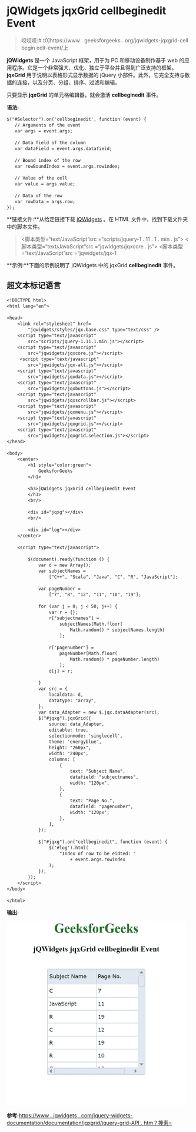 # jQWidgets jqxGrid cellbeginedit Event

> 哎哎哎:# t0]https://www . geeksforgeeks . org/jqwidgets-jqxgrid-cell begin edit-event/上

**jQWidgets** 是一个 JavaScript 框架，用于为 PC 和移动设备制作基于 web 的应用程序。它是一个非常强大、优化、独立于平台并且得到广泛支持的框架。 **jqxGrid** 用于说明以表格形式显示数据的 jQuery 小部件。此外，它完全支持与数据的连接，以及分页、分组、排序、过滤和编辑。

只要显示 **jqxGrid** 的单元格编辑器，就会激活 **cellbeginedit** 事件。

**语法:**

```
$("#Selector").on('cellbeginedit', function (event) {
   // Arguments of the event
   var args = event.args;

   // Data field of the column
   var dataField = event.args.datafield;

   // Bound index of the row
   var rowBoundIndex = event.args.rowindex;

   // Value of the cell
   var value = args.value;

   // Data of the row
   var rowData = args.row;
});
```

**链接文件:**从给定链接下载 [jQWidgets](https://www.jqwidgets.com/download/) 。在 HTML 文件中，找到下载文件夹中的脚本文件。

> <link rel="”stylesheet”" href="”jqwidgets/styles/jqx.base.css”" type="”text/css”">
> <脚本类型=“text/JavaScript”src =“scripts/jquery-1 . 11 . 1 . min . js”></script>
> <脚本类型=“text/JavaScript”src =“jqwidgets/jqxcore . js”></script>
> <脚本类型=“text/JavaScript”src =“jqwidgets/jqx-1

**示例:**下面的示例说明了 jQWidgets 中的 jqxGrid **cellbeginedit** 事件。

## 超文本标记语言

```
<!DOCTYPE html>
<html lang="en">

<head>
    <link rel="stylesheet" href=
        "jqwidgets/styles/jqx.base.css" type="text/css" />
    <script type="text/javascript" 
        src="scripts/jquery-1.11.1.min.js"></script>
    <script type="text/javascript" 
        src="jqwidgets/jqxcore.js"></script>
     <script type="text/javascript" 
        src="jqwidgets/jqx-all.js"></script>
    <script type="text/javascript" 
        src="jqwidgets/jqxdata.js"></script>
    <script type="text/javascript" 
        src="jqwidgets/jqxbuttons.js"></script>
    <script type="text/javascript" 
        src="jqwidgets/jqxscrollbar.js"></script>
    <script type="text/javascript" 
        src="jqwidgets/jqxmenu.js"></script>
    <script type="text/javascript" 
        src="jqwidgets/jqxgrid.js"></script>
    <script type="text/javascript" 
        src="jqwidgets/jqxgrid.selection.js"></script>
</head>

<body>
    <center>
        <h1 style="color:green">
            GeeksforGeeks
        </h1>

        <h3>jQWidgets jqxGrid cellbeginedit Event
        </h3>
        <br/>

        <div id="jqxg"></div>
        <br/>

        <div id="log"></div>
    </center>

    <script type="text/javascript">

        $(document).ready(function () {
            var d = new Array();
            var subjectNames =
                ["C++", "Scala", "Java", "C", "R", "JavaScript"];

            var pageNumber =
                ["7", "8", "12", "11", "10", "19"];

            for (var j = 0; j < 50; j++) {
                var r = {};
                r["subjectnames"] =
                    subjectNames[Math.floor(
                        Math.random() * subjectNames.length)
                    ];

                r["pagenumber"] =
                    pageNumber[Math.floor(
                        Math.random() * pageNumber.length)
                    ];
                d[j] = r;

            }
            var src = {
                localdata: d,
                datatype: "array",
            };
            var data_Adapter = new $.jqx.dataAdapter(src);
            $("#jqxg").jqxGrid({
                source: data_Adapter,
                editable: true,
                selectionmode: 'singlecell',
                theme: 'energyblue',
                height: "260px",
                width: "240px",
                columns: [
                    {
                        text: "Subject Name",
                        datafield: "subjectnames",
                        width: "120px",
                    },
                    {
                        text: "Page No.",
                        datafield: "pagenumber",
                        width: "120px",
                    },
                ],
            });

            $("#jqxg").on("cellbeginedit", function (event) {
                $('#log').html(
                    "Index of row to be eidted: " 
                        + event.args.rowindex
                );
            });
        });
    </script>
</body>

</html>
```

**输出:**

![](img/4a7b57900dc80102ab754dea86f304d9.png)

**参考:**[https://www . jqwidgets . com/jquery-widgets-documentation/documentation/jqxgrid/jquery-grid-API . htm？搜索=](https://www.jqwidgets.com/jquery-widgets-documentation/documentation/jqxgrid/jquery-grid-api.htm?search=)